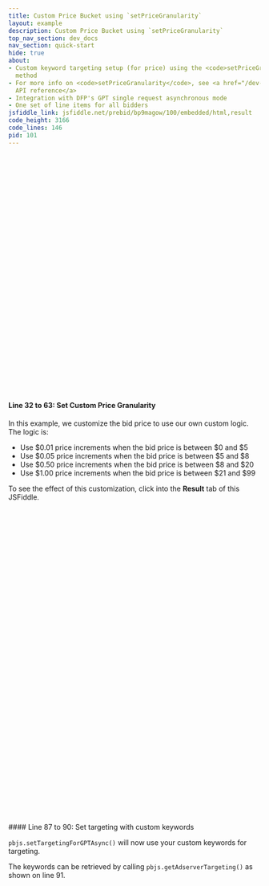 ```yaml
---
title: Custom Price Bucket using `setPriceGranularity`
layout: example
description: Custom Price Bucket using `setPriceGranularity`
top_nav_section: dev_docs
nav_section: quick-start
hide: true
about:
- Custom keyword targeting setup (for price) using the <code>setPriceGranularity</code>
  method
- For more info on <code>setPriceGranularity</code>, see <a href="/dev-docs/publisher-api-reference.html#customCPMObject">the
  API reference</a>
- Integration with DFP's GPT single request asynchronous mode
- One set of line items for all bidders
jsfiddle_link: jsfiddle.net/prebid/bp9magow/100/embedded/html,result
code_height: 3166
code_lines: 146
pid: 101
---
```


<br>
<br>
<br>

<br><br><br><br><br><br>
<br><br><br><br><br><br>
<br><br><br><br><br><br>
<br><br><br><br><br><br>


<div markdown="1">

#### Line 32 to 63: Set Custom Price Granularity

In this example, we customize the bid price to use our own custom logic.  The logic is:

- Use $0.01 price increments when the bid price is between $0 and $5
- Use $0.05 price increments when the bid price is between $5 and $8
- Use $0.50 price increments when the bid price is between $8 and $20
- Use $1.00 price increments when the bid price is between $21 and $99

To see the effect of this customization, click into the **Result** tab of this JSFiddle.
</div>

<br /><br /><br /><br /><br /><br />
<br /><br /><br /><br /><br /><br />
<br /><br /><br /><br /><br /><br />
<br /><br /><br /><br /><br /><br />
<br /><br /><br /><br /><br /><br />
<br /><br /><br /><br /><br /><br />

<div markdown="1">
#### Line 87 to 90: Set targeting with custom keywords

`pbjs.setTargetingForGPTAsync()` will now use your custom keywords for targeting.

The keywords can be retrieved by calling `pbjs.getAdserverTargeting()` as shown on line 91.

</div>
